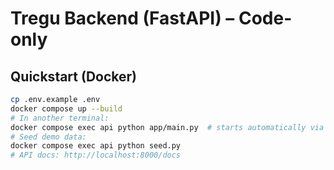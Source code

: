 # Tregu Backend (FastAPI) – Code-only

## Quickstart (Docker)
```bash
cp .env.example .env
docker compose up --build
# In another terminal:
docker compose exec api python app/main.py  # starts automatically via uvicorn
# Seed demo data:
docker compose exec api python seed.py
# API docs: http://localhost:8000/docs
```
